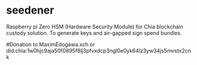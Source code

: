 # seedener
Raspberry pi Zero HSM (Hardware Security Module) for Chia blockchain custody solution. To generate  keys and air-gapped sign spend bundles.

#Donation to
MaximEdogawa.xch or did:chia:1w0hjc9aja50f0895f8lj3pfvxdcp3ngl0e0yk64lz3yw34js5mvstx2cnk
